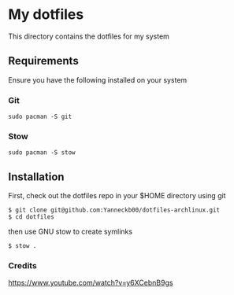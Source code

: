 # My dotfiles

This directory contains the dotfiles for my system

## Requirements

Ensure you have the following installed on your system

### Git

```
sudo pacman -S git
```

### Stow

```
sudo pacman -S stow
```
## Installation

First, check out the dotfiles repo in your $HOME directory using git

```
$ git clone git@github.com:Yanneckb00/dotfiles-archlinux.git
$ cd dotfiles
```

then use GNU stow to create symlinks

```
$ stow .
```

### Credits
https://www.youtube.com/watch?v=y6XCebnB9gs